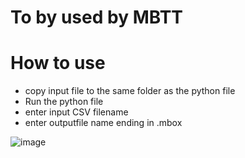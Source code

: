 # To by used by MBTT

# How to use
- copy input file to the same folder as the python file
- Run the python file
- enter input CSV filename
- enter outputfile name ending in .mbox

![image](https://github.com/user-attachments/assets/2be9b809-8eb4-4a63-97e6-ee2a1b8410bb)
